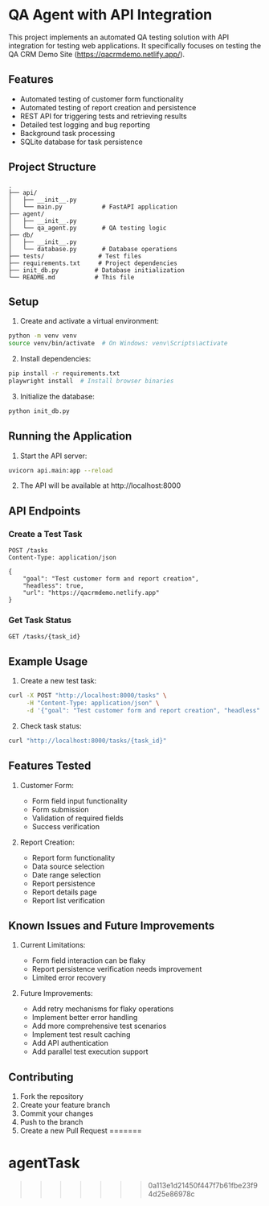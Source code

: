 
# QA Agent with API Integration

This project implements an automated QA testing solution with API integration for testing web applications. It specifically focuses on testing the QA CRM Demo Site (https://qacrmdemo.netlify.app/).

## Features

- Automated testing of customer form functionality
- Automated testing of report creation and persistence
- REST API for triggering tests and retrieving results
- Detailed test logging and bug reporting
- Background task processing
- SQLite database for task persistence

## Project Structure

```
.
├── api/
│   ├── __init__.py
│   └── main.py           # FastAPI application
├── agent/
│   ├── __init__.py
│   └── qa_agent.py       # QA testing logic
├── db/
│   ├── __init__.py
│   └── database.py       # Database operations
├── tests/               # Test files
├── requirements.txt     # Project dependencies
├── init_db.py          # Database initialization
└── README.md           # This file
```

## Setup

1. Create and activate a virtual environment:
```bash
python -m venv venv
source venv/bin/activate  # On Windows: venv\Scripts\activate
```

2. Install dependencies:
```bash
pip install -r requirements.txt
playwright install  # Install browser binaries
```

3. Initialize the database:
```bash
python init_db.py
```

## Running the Application

1. Start the API server:
```bash
uvicorn api.main:app --reload
```

2. The API will be available at http://localhost:8000

## API Endpoints

### Create a Test Task
```http
POST /tasks
Content-Type: application/json

{
    "goal": "Test customer form and report creation",
    "headless": true,
    "url": "https://qacrmdemo.netlify.app"
}
```

### Get Task Status
```http
GET /tasks/{task_id}
```

## Example Usage

1. Create a new test task:
```bash
curl -X POST "http://localhost:8000/tasks" \
     -H "Content-Type: application/json" \
     -d '{"goal": "Test customer form and report creation", "headless": true}'
```

2. Check task status:
```bash
curl "http://localhost:8000/tasks/{task_id}"
```

## Features Tested

1. Customer Form:
   - Form field input functionality
   - Form submission
   - Validation of required fields
   - Success verification

2. Report Creation:
   - Report form functionality
   - Data source selection
   - Date range selection
   - Report persistence
   - Report details page
   - Report list verification

## Known Issues and Future Improvements

1. Current Limitations:
   - Form field interaction can be flaky
   - Report persistence verification needs improvement
   - Limited error recovery

2. Future Improvements:
   - Add retry mechanisms for flaky operations
   - Implement better error handling
   - Add more comprehensive test scenarios
   - Implement test result caching
   - Add API authentication
   - Add parallel test execution support

## Contributing

1. Fork the repository
2. Create your feature branch
3. Commit your changes
4. Push to the branch
5. Create a new Pull Request 
=======
# agentTask
>>>>>>> 0a113e1d21450f447f7b61fbe23f94d25e86978c
